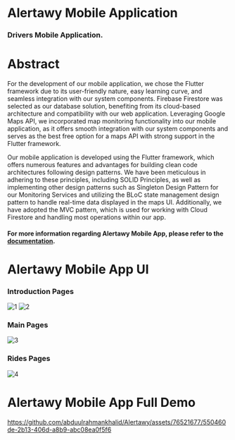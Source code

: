 # Alertawy Mobile Application
### Drivers Mobile Application.

# Abstract
For the development of our mobile application, we chose the Flutter framework due to its user-friendly nature, easy learning curve, and seamless integration with our system components. Firebase Firestore was selected as our database solution, benefiting from its cloud-based architecture and compatibility with our web application. Leveraging Google Maps API, we incorporated map monitoring functionality into our mobile application, as it offers smooth integration with our system components and serves as the best free option for a maps API with strong support in the Flutter framework.

Our mobile application is developed using the Flutter framework, which offers numerous features and advantages for building clean code architectures following design patterns. We have been meticulous in adhering to these principles, including SOLID Principles, as well as implementing other design patterns such as Singleton Design Pattern for our Monitoring Services and utilizing the BLoC state management design pattern to handle real-time data displayed in the maps UI. Additionally, we have adopted the MVC pattern, which is used for working with Cloud Firestore and handling most operations within our app.

#### For more information regarding Alertawy Mobile App, please refer to the [documentation](https://github.com/abduulrahmankhalid/Alertawy/blob/main/Alertawy%20DMS%20Documentation.pdf).

# Alertawy Mobile App UI
 ### Introduction Pages
 
![1](https://github.com/abduulrahmankhalid/Alertawy/assets/76521677/a1a14234-779c-4661-94b9-e05e63d61492)
![2](https://github.com/abduulrahmankhalid/Alertawy/assets/76521677/422a20a1-888c-4cc5-b9aa-71552a0af6ce)

 ### Main Pages
![3](https://github.com/abduulrahmankhalid/Alertawy/assets/76521677/c8aac0da-a541-4c8b-a9c5-7bbdc44d5765)

 ### Rides Pages
![4](https://github.com/abduulrahmankhalid/Alertawy/assets/76521677/de89c60b-4801-456d-8709-d7265df2706f)

# Alertawy Mobile App Full Demo

https://github.com/abduulrahmankhalid/Alertawy/assets/76521677/550460de-2b13-406d-a8b9-abc08ea0f5f6
